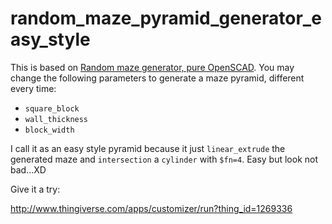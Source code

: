 # random_maze_pyramid_generator_easy_style

This is based on [Random maze generator, pure OpenSCAD](https://www.thingiverse.com/thing:1185425). You may change the following parameters to generate a maze pyramid, different every time:

- `square_block`
- `wall_thickness`
- `block_width`

I call it as an easy style pyramid because it just `linear_extrude` the generated maze and `intersection` a `cylinder` with `$fn=4`. Easy but look not bad...XD

Give it a try:

http://www.thingiverse.com/apps/customizer/run?thing_id=1269336
